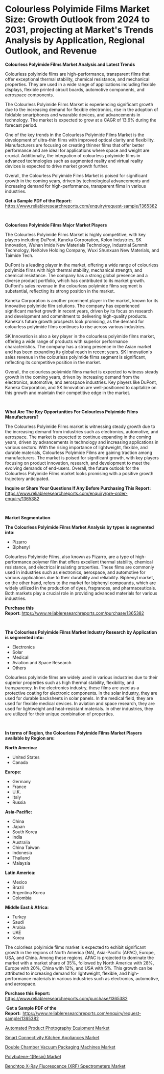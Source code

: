 <p><h1>Colourless Polyimide Films Market Size: Growth Outlook from 2024 to 2031, projecting at Market's Trends Analysis by Application, Regional Outlook, and Revenue</h1></p><p><strong>Colourless Polyimide Films Market Analysis and Latest Trends</strong></p>
<p><p>Colourless polyimide films are high-performance, transparent films that offer exceptional thermal stability, chemical resistance, and mechanical properties. They are used in a wide range of applications including flexible displays, flexible printed circuit boards, automotive components, and aerospace components.</p><p>The Colourless Polyimide Films Market is experiencing significant growth due to the increasing demand for flexible electronics, rise in the adoption of foldable smartphones and wearable devices, and advancements in technology. The market is expected to grow at a CAGR of 13.6% during the forecast period.</p><p>One of the key trends in the Colourless Polyimide Films Market is the development of ultra-thin films with improved optical clarity and flexibility. Manufacturers are focusing on creating thinner films that offer better performance and are ideal for applications where space and weight are crucial. Additionally, the integration of colourless polyimide films in advanced technologies such as augmented reality and virtual reality devices is expected to drive market growth further.</p><p>Overall, the Colourless Polyimide Films Market is poised for significant growth in the coming years, driven by technological advancements and increasing demand for high-performance, transparent films in various industries.</p></p>
<p><strong>Get a Sample PDF of the Report:&nbsp;</strong> <a href="https://www.reliableresearchreports.com/enquiry/request-sample/1365382">https://www.reliableresearchreports.com/enquiry/request-sample/1365382</a></p>
<p>&nbsp;</p>
<p><strong>Colourless Polyimide Films Major Market Players</strong></p>
<p><p>The Colourless Polyimide Films Market is highly competitive, with key players including DuPont, Kaneka Corporation, Kolon Industries, SK Innovation, Wuhan Imide New Materials Technology, Industrial Summit Technology, NeXolve Holding Company, Wuxi Shunxuan New Materials, and Taimide Tech.</p><p>DuPont is a leading player in the market, offering a wide range of colourless polyimide films with high thermal stability, mechanical strength, and chemical resistance. The company has a strong global presence and a diverse product portfolio, which has contributed to its market growth. DuPont's sales revenue in the colourless polyimide films segment is substantial, reflecting its strong position in the market.</p><p>Kaneka Corporation is another prominent player in the market, known for its innovative polyimide film solutions. The company has experienced significant market growth in recent years, driven by its focus on research and development and commitment to delivering high-quality products. Kaneka's future growth prospects look promising, as the demand for colourless polyimide films continues to rise across various industries.</p><p>SK Innovation is also a key player in the colourless polyimide films market, offering a wide range of products with superior performance characteristics. The company has a strong presence in the Asian market and has been expanding its global reach in recent years. SK Innovation's sales revenue in the colourless polyimide films segment is significant, reflecting its competitive position in the market.</p><p>Overall, the colourless polyimide films market is expected to witness steady growth in the coming years, driven by increasing demand from the electronics, automotive, and aerospace industries. Key players like DuPont, Kaneka Corporation, and SK Innovation are well-positioned to capitalize on this growth and maintain their competitive edge in the market.</p></p>
<p>&nbsp;</p>
<p><strong>What Are The Key Opportunities For Colourless Polyimide Films Manufacturers?</strong></p>
<p><p>The Colourless Polyimide Films market is witnessing steady growth due to the increasing demand from industries such as electronics, automotive, and aerospace. The market is expected to continue expanding in the coming years, driven by advancements in technology and increasing applications in various sectors. With the rising importance of lightweight, flexible, and durable materials, Colourless Polyimide Films are gaining traction among manufacturers. The market is poised for significant growth, with key players focusing on product innovation, research, and development to meet the evolving demands of end-users. Overall, the future outlook for the Colourless Polyimide Films market looks promising with a positive growth trajectory anticipated.</p></p>
<p><strong>Inquire or Share Your Questions If Any Before Purchasing This Report:</strong> <a href="https://www.reliableresearchreports.com/enquiry/pre-order-enquiry/1365382">https://www.reliableresearchreports.com/enquiry/pre-order-enquiry/1365382</a></p>
<p>&nbsp;</p>
<p><strong>Market Segmentation</strong></p>
<p><strong>The Colourless Polyimide Films Market Analysis by types is segmented into:</strong></p>
<p><ul><li>Pizarro</li><li>Biphenyl</li></ul></p>
<p><p>Colourless Polyimide Films, also known as Pizarro, are a type of high-performance polymer film that offers excellent thermal stability, chemical resistance, and electrical insulating properties. These films are commonly used in industries such as electronics, aerospace, and automotive for various applications due to their durability and reliability. Biphenyl market, on the other hand, refers to the market for biphenyl compounds, which are widely utilized in the production of dyes, fragrances, and pharmaceuticals. Both markets play a crucial role in providing advanced materials for various industries.</p></p>
<p><strong>Purchase this Report:&nbsp;</strong><a href="https://www.reliableresearchreports.com/purchase/1365382">https://www.reliableresearchreports.com/purchase/1365382</a></p>
<p>&nbsp;</p>
<p><strong>The Colourless Polyimide Films Market Industry Research by Application is segmented into:</strong></p>
<p><ul><li>Electronics</li><li>Solar</li><li>Medical</li><li>Aviation and Space Research</li><li>Others</li></ul></p>
<p><p>Colourless polyimide films are widely used in various industries due to their superior properties such as high thermal stability, flexibility, and transparency. In the electronics industry, these films are used as a protective coating for electronic components. In the solar industry, they are used for durable backsheets in solar panels. In the medical field, they are used for flexible medical devices. In aviation and space research, they are used for lightweight and heat-resistant materials. In other industries, they are utilized for their unique combination of properties.</p></p>
<p>&nbsp;</p>
<p><strong>In terms of Region, the Colourless Polyimide Films Market Players available by Region are:</strong></p>
<p>
    <p> <strong> North America: </strong>
        <ul>
            <li>United States</li>
            <li>Canada</li>
        </ul>
        </p> 
    <p> <strong> Europe: </strong>
        <ul>
            <li>Germany</li>
            <li>France</li>
            <li>U.K.</li>
            <li>Italy</li>
            <li>Russia</li>
        </ul>
        </p> 
    <p> <strong> Asia-Pacific: </strong>
        <ul>
            <li>China</li>
            <li>Japan</li>
            <li>South Korea</li>
            <li>India</li>
            <li>Australia</li>
            <li>China Taiwan</li>
            <li>Indonesia</li>
            <li>Thailand</li>
            <li>Malaysia</li>
        </ul>
        </p> 
    <p> <strong> Latin America: </strong>
        <ul>
            <li>Mexico</li>
            <li>Brazil</li>
            <li>Argentina Korea</li>
            <li>Colombia</li>
        </ul>
        </p> 
    <p> <strong> Middle East & Africa: </strong>
        <ul>
            <li>Turkey</li>
            <li>Saudi</li>
            <li>Arabia</li>
            <li>UAE</li>
            <li>Korea</li>
        </ul>
    </p>
    </p>
<p><p>The colorless polyimide films market is expected to exhibit significant growth in the regions of North America (NA), Asia-Pacific (APAC), Europe, USA, and China. Among these regions, APAC is projected to dominate the market with a market share of 35%, followed by North America with 28%, Europe with 20%, China with 12%, and USA with 5%. This growth can be attributed to increasing demand for lightweight, flexible, and high-performance materials in various industries such as electronics, automotive, and aerospace.</p></p>
<p><strong>Purchase this Report: </strong><a href="https://www.reliableresearchreports.com/purchase/1365382">https://www.reliableresearchreports.com/purchase/1365382</a></p>
<p>&nbsp;<strong>Get a Sample PDF of the Report:&nbsp;&nbsp;</strong><a href="https://www.reliableresearchreports.com/enquiry/request-sample/1365382">https://www.reliableresearchreports.com/enquiry/request-sample/1365382</a></p>
<p><strong></strong></p>
<p><p><a href="https://medium.com/@myrticecole/automated-product-photography-equipment-market-comprehensive-assessment-by-type-application-and-8f553821f379">Automated Product Photography Equipment Market</a></p><p><a href="https://medium.com/@marlonblick/smart-connectivity-kitchen-appliances-market-the-key-to-successful-business-strategy-forecast-till-1c1065ab9cb6">Smart Connectivity Kitchen Appliances Market</a></p><p><a href="https://medium.com/@royross51/double-chamber-vacuum-packaging-machines-market-trends-and-market-analysis-forecasted-for-period-1f429480fb1a">Double Chamber Vacuum Packaging Machines Market</a></p><p><a href="https://medium.com/p/9e0393b400b2/edit">Polybutene-1(Resin) Market</a></p><p><a href="https://medium.com/@royross51/benchtop-x-ray-fluorescence-xrf-spectrometers-market-furnishes-information-on-market-share-f9a863994e54">Benchtop X-Ray Fluorescence (XRF) Spectrometers Market</a></p></p>